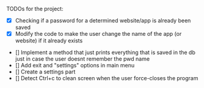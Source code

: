 TODOs for the project:

- [x] Checking if a password for a determined website/app is already been saved
- [x] Modify the code to make the user change the name of the app (or website) if it already exists
- [] Implement a method that just prints everything that is saved in the db just in case the user doesnt remember the pwd name
- [] Add exit and "settings" options in main menu
- [] Create a settings part
- [] Detect Ctrl+c to clean screen when the user force-closes the program

